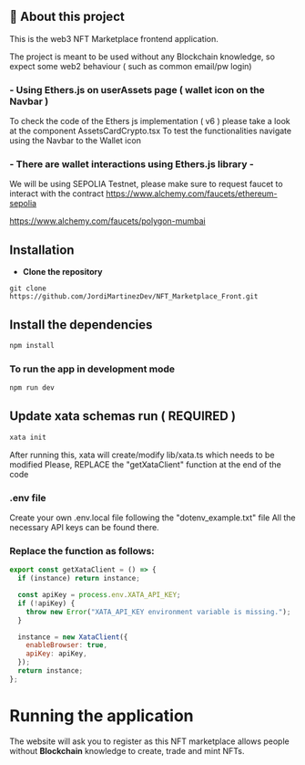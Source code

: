 ## 🚀 About this project

This is the web3 NFT Marketplace frontend application.

The project is meant to be used without any Blockchain knowledge, so expect some web2 behaviour ( such as common email/pw login)

### - Using Ethers.js on userAssets page ( wallet icon on the Navbar )

To check the code of the Ethers js implementation ( v6 ) please take a look at the component AssetsCardCrypto.tsx
To test the functionalities navigate using the Navbar to the Wallet icon

### - There are wallet interactions using Ethers.js library -

We will be using SEPOLIA Testnet, please make sure to request faucet to interact with the contract
https://www.alchemy.com/faucets/ethereum-sepolia

https://www.alchemy.com/faucets/polygon-mumbai

## Installation

- **Clone the repository**

```
git clone https://github.com/JordiMartinezDev/NFT_Marketplace_Front.git
```

## Install the dependencies

```bash
npm install
```

### To run the app in development mode

```bash
npm run dev
```

## Update xata schemas run ( **REQUIRED** )

```bash
xata init
```

After running this, xata will create/modify lib/xata.ts which needs to be modified
Please, REPLACE the "getXataClient" function at the end of the code

### .env file

Create your own .env.local file following the "dotenv_example.txt" file
All the necessary API keys can be found there.

### Replace the function as follows:

```javascript
export const getXataClient = () => {
  if (instance) return instance;

  const apiKey = process.env.XATA_API_KEY;
  if (!apiKey) {
    throw new Error("XATA_API_KEY environment variable is missing.");
  }

  instance = new XataClient({
    enableBrowser: true,
    apiKey: apiKey,
  });
  return instance;
};
```

# Running the application

The website will ask you to register as this NFT marketplace allows people without **Blockchain** knowledge to create, trade and mint NFTs.
